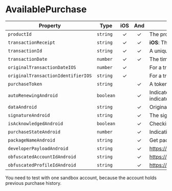 # AvailablePurchase


Property                           | Type      | iOS | And | Comment
--------                           | ----      | :-: | :-: | -------
`productId`                        | `string`  | ✓   | ✓   | The product ID for the product.
`transactionReceipt`               | `string`  | ✓   | ✓   | **iOS**: The `receipt`. **Android**: Stringified JSON of the original purchase object.
`transactionId`                    | `string`  | ✓   | ✓   | A unique order identifier for the transaction.
`transactionDate`                  | `number`  | ✓   | ✓   | The time the product was purchased, in milliseconds since the epoch (Jan 1, 1970).
`originalTransactionDateIOS`       | `number`  | ✓   |     | For a transaction that restores a previous transaction, the date of the original transaction.
`originalTransactionIdentifierIOS` | `string`  | ✓   |     | For a transaction that restores a previous transaction, the transaction identifier of the original transaction.
`purchaseToken`                    | `string`  |     | ✓   | A token that uniquely identifies a purchase for a given item and user pair.
`autoRenewingAndroid`              | `boolean` |     | ✓   | Indicates whether the subscription renews automatically. If true, the subscription is active, and will automatically renew on the next billing date. Otherwise, indicates that the user has canceled the subscription.
`dataAndroid`                      | `string`  |     | ✓   | Original json for purchase data.
`signatureAndroid`                 | `string`  |     | ✓   | The signature of the purchase data that was signed with the private key of the developer. The data signature uses the `RSASSA-PKCS1-v1_5` scheme.
`isAcknowledgedAndroid`            | `boolean` |     | ✓   | Checking if purchase has been acknowledged.
`purchaseStateAndroid`             | `number`  |     | ✓   | Indicating purchase state.
`packageNameAndroid`               | `string`  |     | ✓   | Get package name.
`developerPayloadAndroid`          | `string`  |     | ✓   | https://developer.android.com/google/play/billing/developer-payload
`obfuscatedAccountIdAndroid`       | `string`  |     | ✓   | https://developer.android.com/reference/com/android/billingclient/api/BillingFlowParams.Builder#setobfuscatedaccountidBuilder#setobfuscatedaccountId
`obfuscatedProfileIdAndroid`       | `string`  |     | ✓   | https://developer.android.com/reference/com/android/billingclient/api/BillingFlowParams.Builder#setobfuscatedprofileid

You need to test with one sandbox account, because the account holds previous purchase history.